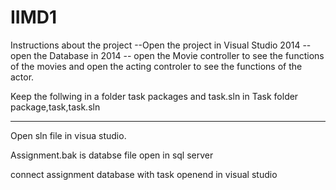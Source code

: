 # IIMD1
Instructions about the project
--Open the project in Visual Studio 2014
--open the Database in 2014
-- open the Movie controller to see the functions of the movies
and open the acting controler to see the functions of the actor.

Keep the follwing in a folder
task 
packages and task.sln in Task folder  package,task,task.sln

---
Open sln file in visua studio.

Assignment.bak is databse file open in sql server 

connect assignment database with task openend in visual studio 


